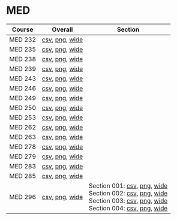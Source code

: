# MED

| Course | Overall | Section |
| ------ | ------- | ------- |
| MED 232 | [csv](https://github.com/UCSD-Historical-Enrollment-Data/2025Winter/blob/main/overall/MED%20232.csv), [png](https://raw.githubusercontent.com/UCSD-Historical-Enrollment-Data/2025Winter/main/plot_overall/MED%20232.png), [wide](https://raw.githubusercontent.com/UCSD-Historical-Enrollment-Data/2025Winter/main/plot_overall_wide/MED%20232.png) |  |
| MED 235 | [csv](https://github.com/UCSD-Historical-Enrollment-Data/2025Winter/blob/main/overall/MED%20235.csv), [png](https://raw.githubusercontent.com/UCSD-Historical-Enrollment-Data/2025Winter/main/plot_overall/MED%20235.png), [wide](https://raw.githubusercontent.com/UCSD-Historical-Enrollment-Data/2025Winter/main/plot_overall_wide/MED%20235.png) |  |
| MED 238 | [csv](https://github.com/UCSD-Historical-Enrollment-Data/2025Winter/blob/main/overall/MED%20238.csv), [png](https://raw.githubusercontent.com/UCSD-Historical-Enrollment-Data/2025Winter/main/plot_overall/MED%20238.png), [wide](https://raw.githubusercontent.com/UCSD-Historical-Enrollment-Data/2025Winter/main/plot_overall_wide/MED%20238.png) |  |
| MED 239 | [csv](https://github.com/UCSD-Historical-Enrollment-Data/2025Winter/blob/main/overall/MED%20239.csv), [png](https://raw.githubusercontent.com/UCSD-Historical-Enrollment-Data/2025Winter/main/plot_overall/MED%20239.png), [wide](https://raw.githubusercontent.com/UCSD-Historical-Enrollment-Data/2025Winter/main/plot_overall_wide/MED%20239.png) |  |
| MED 243 | [csv](https://github.com/UCSD-Historical-Enrollment-Data/2025Winter/blob/main/overall/MED%20243.csv), [png](https://raw.githubusercontent.com/UCSD-Historical-Enrollment-Data/2025Winter/main/plot_overall/MED%20243.png), [wide](https://raw.githubusercontent.com/UCSD-Historical-Enrollment-Data/2025Winter/main/plot_overall_wide/MED%20243.png) |  |
| MED 246 | [csv](https://github.com/UCSD-Historical-Enrollment-Data/2025Winter/blob/main/overall/MED%20246.csv), [png](https://raw.githubusercontent.com/UCSD-Historical-Enrollment-Data/2025Winter/main/plot_overall/MED%20246.png), [wide](https://raw.githubusercontent.com/UCSD-Historical-Enrollment-Data/2025Winter/main/plot_overall_wide/MED%20246.png) |  |
| MED 249 | [csv](https://github.com/UCSD-Historical-Enrollment-Data/2025Winter/blob/main/overall/MED%20249.csv), [png](https://raw.githubusercontent.com/UCSD-Historical-Enrollment-Data/2025Winter/main/plot_overall/MED%20249.png), [wide](https://raw.githubusercontent.com/UCSD-Historical-Enrollment-Data/2025Winter/main/plot_overall_wide/MED%20249.png) |  |
| MED 250 | [csv](https://github.com/UCSD-Historical-Enrollment-Data/2025Winter/blob/main/overall/MED%20250.csv), [png](https://raw.githubusercontent.com/UCSD-Historical-Enrollment-Data/2025Winter/main/plot_overall/MED%20250.png), [wide](https://raw.githubusercontent.com/UCSD-Historical-Enrollment-Data/2025Winter/main/plot_overall_wide/MED%20250.png) |  |
| MED 253 | [csv](https://github.com/UCSD-Historical-Enrollment-Data/2025Winter/blob/main/overall/MED%20253.csv), [png](https://raw.githubusercontent.com/UCSD-Historical-Enrollment-Data/2025Winter/main/plot_overall/MED%20253.png), [wide](https://raw.githubusercontent.com/UCSD-Historical-Enrollment-Data/2025Winter/main/plot_overall_wide/MED%20253.png) |  |
| MED 262 | [csv](https://github.com/UCSD-Historical-Enrollment-Data/2025Winter/blob/main/overall/MED%20262.csv), [png](https://raw.githubusercontent.com/UCSD-Historical-Enrollment-Data/2025Winter/main/plot_overall/MED%20262.png), [wide](https://raw.githubusercontent.com/UCSD-Historical-Enrollment-Data/2025Winter/main/plot_overall_wide/MED%20262.png) |  |
| MED 263 | [csv](https://github.com/UCSD-Historical-Enrollment-Data/2025Winter/blob/main/overall/MED%20263.csv), [png](https://raw.githubusercontent.com/UCSD-Historical-Enrollment-Data/2025Winter/main/plot_overall/MED%20263.png), [wide](https://raw.githubusercontent.com/UCSD-Historical-Enrollment-Data/2025Winter/main/plot_overall_wide/MED%20263.png) |  |
| MED 278 | [csv](https://github.com/UCSD-Historical-Enrollment-Data/2025Winter/blob/main/overall/MED%20278.csv), [png](https://raw.githubusercontent.com/UCSD-Historical-Enrollment-Data/2025Winter/main/plot_overall/MED%20278.png), [wide](https://raw.githubusercontent.com/UCSD-Historical-Enrollment-Data/2025Winter/main/plot_overall_wide/MED%20278.png) |  |
| MED 279 | [csv](https://github.com/UCSD-Historical-Enrollment-Data/2025Winter/blob/main/overall/MED%20279.csv), [png](https://raw.githubusercontent.com/UCSD-Historical-Enrollment-Data/2025Winter/main/plot_overall/MED%20279.png), [wide](https://raw.githubusercontent.com/UCSD-Historical-Enrollment-Data/2025Winter/main/plot_overall_wide/MED%20279.png) |  |
| MED 283 | [csv](https://github.com/UCSD-Historical-Enrollment-Data/2025Winter/blob/main/overall/MED%20283.csv), [png](https://raw.githubusercontent.com/UCSD-Historical-Enrollment-Data/2025Winter/main/plot_overall/MED%20283.png), [wide](https://raw.githubusercontent.com/UCSD-Historical-Enrollment-Data/2025Winter/main/plot_overall_wide/MED%20283.png) |  |
| MED 285 | [csv](https://github.com/UCSD-Historical-Enrollment-Data/2025Winter/blob/main/overall/MED%20285.csv), [png](https://raw.githubusercontent.com/UCSD-Historical-Enrollment-Data/2025Winter/main/plot_overall/MED%20285.png), [wide](https://raw.githubusercontent.com/UCSD-Historical-Enrollment-Data/2025Winter/main/plot_overall_wide/MED%20285.png) |  |
| MED 296 | [csv](https://github.com/UCSD-Historical-Enrollment-Data/2025Winter/blob/main/overall/MED%20296.csv), [png](https://raw.githubusercontent.com/UCSD-Historical-Enrollment-Data/2025Winter/main/plot_overall/MED%20296.png), [wide](https://raw.githubusercontent.com/UCSD-Historical-Enrollment-Data/2025Winter/main/plot_overall_wide/MED%20296.png) | Section 001: [csv](https://github.com/UCSD-Historical-Enrollment-Data/2025Winter/blob/main/section/MED%20296_001.csv), [png](https://raw.githubusercontent.com/UCSD-Historical-Enrollment-Data/2025Winter/main/plot_section/MED%20296_001.png), [wide](https://raw.githubusercontent.com/UCSD-Historical-Enrollment-Data/2025Winter/main/plot_section_wide/MED%20296_001.png)<br>Section 002: [csv](https://github.com/UCSD-Historical-Enrollment-Data/2025Winter/blob/main/section/MED%20296_002.csv), [png](https://raw.githubusercontent.com/UCSD-Historical-Enrollment-Data/2025Winter/main/plot_section/MED%20296_002.png), [wide](https://raw.githubusercontent.com/UCSD-Historical-Enrollment-Data/2025Winter/main/plot_section_wide/MED%20296_002.png)<br>Section 003: [csv](https://github.com/UCSD-Historical-Enrollment-Data/2025Winter/blob/main/section/MED%20296_003.csv), [png](https://raw.githubusercontent.com/UCSD-Historical-Enrollment-Data/2025Winter/main/plot_section/MED%20296_003.png), [wide](https://raw.githubusercontent.com/UCSD-Historical-Enrollment-Data/2025Winter/main/plot_section_wide/MED%20296_003.png)<br>Section 004: [csv](https://github.com/UCSD-Historical-Enrollment-Data/2025Winter/blob/main/section/MED%20296_004.csv), [png](https://raw.githubusercontent.com/UCSD-Historical-Enrollment-Data/2025Winter/main/plot_section/MED%20296_004.png), [wide](https://raw.githubusercontent.com/UCSD-Historical-Enrollment-Data/2025Winter/main/plot_section_wide/MED%20296_004.png) |
